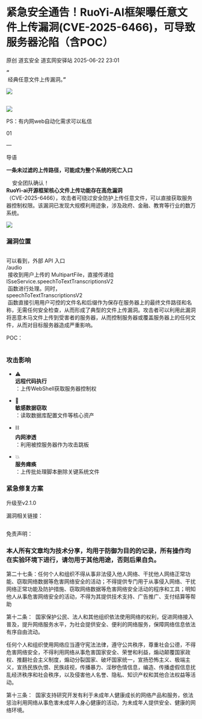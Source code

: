 #  紧急安全通告！RuoYi-AI框架曝任意文件上传漏洞(CVE-2025-6466)，可导致服务器沦陷（含POC）  
原创 道玄安全  道玄网安驿站   2025-06-22 23:01  
  
**“**  
 经典任意文件上传漏洞。**”**  
  
![](https://mmbiz.qpic.cn/sz_mmbiz_png/L369x9IF3yPA9bic9zzTydWv4XTTHH2NAiamMp8Kxsh4s2lukPuyuwnia3NiaHkiaU8a3JGFhLvNnYvtLvHTFAd91Rw/640?wx_fmt=png&from=appmsg "")  
  
      
![](https://mmbiz.qpic.cn/sz_mmbiz_png/L369x9IF3yPMwVHx9iaPDKDhBJiajRW2DIdq0Wxe7JcpgKDia3zMfgicaaD6Auwn6Q3GGm2vI0eNh1Qic6OUhHMjE7g/640?wx_fmt=png&from=appmsg "")  
  
  
  
PS：有内网web自动化需求可以私信  
  
  
  
  
01  
  
—  
  
  
  
导语  
  
  
**一条未过滤的上传路径，可能成为整个系统的死亡入口**  
  
    安全团队确认！  
**RuoYi-ai开源框架核心文件上传功能存在高危漏洞**  
（CVE-2025-6466），攻击者可绕过安全防护上传任意文件，可以直接获取服务器控制权限。该漏洞已发现大规模利用迹象，涉及政府、金融、教育等行业的数万系统。  
  
![](https://mmbiz.qpic.cn/sz_mmbiz_png/L369x9IF3yMlnNDdaSYQJ02tHib7dwesLHf19puczfNGybl4Pr4YOoNORk68OJDFqS8PSrLoSUKydRGeW5a7Xzw/640?wx_fmt=png&from=appmsg "")  
### 漏洞位置  
```
```  
  
可以看到，外部 API 入口   
/audio  
 接收到用户上传的 MultipartFile，直接传递给   
ISseService.speechToTextTranscriptionsV2  
 函数进行处理。同时，  
speechToTextTranscriptionsV2  
 函数直接引用用户可控的文件名和后缀作为保存在服务器上的最终文件路径和名称，无需任何安全检查，从而形成了典型的文件上传漏洞。攻击者可以利用此漏洞将恶意木马文件上传到受害者的服务器，从而控制服务器或覆盖服务器上的任何文件，从而对目标服务器造成严重影响。  
  
POC：  
```
```  
### 攻击影响  
- ⚠️   
**远程代码执行**  
：上传WebShell获取服务器控制权  
  
- 📂   
**敏感数据窃取**  
：读取数据库配置文件等核心资产  
  
- ⛓   
**内网渗透**  
：利用被控服务器作为攻击跳板  
  
- 💥   
**服务瘫痪**  
：上传批处理脚本删除关键系统文件  
  
### 紧急修复方案  
  
升级至v2.1.0  
  
漏洞相关链接：  
```
```  
  
免责声明：  
### 本人所有文章均为技术分享，均用于防御为目的的记录，所有操作均在实验环境下进行，请勿用于其他用途，否则后果自负。  
  
第二十七条：任何个人和组织不得从事非法侵入他人网络、干扰他人网络正常功能、窃取网络数据等危害网络安全的活动；不得提供专门用于从事侵入网络、干扰网络正常功能及防护措施、窃取网络数据等危害网络安全活动的程序和工具；明知他人从事危害网络安全的活动，不得为其提供技术支持、广告推广、支付结算等帮助  
  
第十二条：  国家保护公民、法人和其他组织依法使用网络的权利，促进网络接入普及，提升网络服务水平，为社会提供安全、便利的网络服务，保障网络信息依法有序自由流动。  
  
任何个人和组织使用网络应当遵守宪法法律，遵守公共秩序，尊重社会公德，不得危害网络安全，不得利用网络从事危害国家安全、荣誉和利益，煽动颠覆国家政权、推翻社会主义制度，煽动分裂国家、破坏国家统一，宣扬恐怖主义、极端主义，宣扬民族仇恨、民族歧视，传播暴力、淫秽色情信息，编造、传播虚假信息扰乱经济秩序和社会秩序，以及侵害他人名誉、隐私、知识产权和其他合法权益等活动。  
  
第十三条：  国家支持研究开发有利于未成年人健康成长的网络产品和服务，依法惩治利用网络从事危害未成年人身心健康的活动，为未成年人提供安全、健康的网络环境。  
  
  
  
  
  
